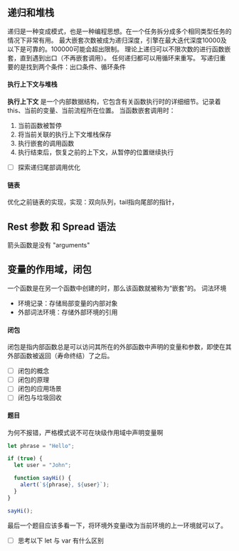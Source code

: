 
## 递归和堆栈
递归是一种变成模式，也是一种编程思想。在一个任务拆分成多个相同类型任务的情况下非常有用。
最大嵌套次数被成为递归深度，引擎在最大迭代深度10000及以下是可靠的。100000可能会超出限制。
理论上递归可以不限次数的进行函数嵌套，直到遇到出口（不再嵌套调用）。
任何递归都可以用循环来重写。
写递归重要的是找到两个条件：出口条件、循环条件

#### 执行上下文与堆栈
**执行上下文** 是一个内部数据结构，它包含有关函数执行时的详细细节。记录着 this、当前的变量、当前流程所在位置。
当函数嵌套调用时：
1. 当前函数被暂停
2. 将当前关联的执行上下文堆栈保存
3. 执行嵌套的调用函数
4. 执行结束后，恢复之前的上下文，从暂停的位置继续执行


- [ ] 探索递归尾部调用优化


#### 链表
优化之前链表的实现，实现：双向队列，tail指向尾部的指针，

## Rest 参数 和 Spread 语法
箭头函数是没有 "arguments"


## 变量的作用域，闭包
一个函数是在另一个函数中创建的时，那么该函数就被称为“嵌套”的。
词法环境
- 环境记录：存储局部变量的内部对象
- 外部词法环境：存储外部环境的引用


#### 闭包
闭包是指内部函数总是可以访问其所在的外部函数中声明的变量和参数，即使在其外部函数被返回（寿命终结）了之后。
- [ ] 闭包的概念
- [ ] 闭包的原理
- [ ] 闭包的应用场景
- [ ] 闭包与垃圾回收

#### 题目
为何不报错，严格模式说不可在块级作用域中声明变量啊
```js
let phrase = "Hello";

if (true) {
  let user = "John";

  function sayHi() {
    alert(`${phrase}, ${user}`);
  }
}

sayHi();
```
最后一个题目应该多看一下，将环境外变量i改为当前环境的上一环境就可以了。
- [ ] 思考以下 let 与 var 有什么区别